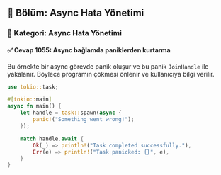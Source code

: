 ## 📘 Bölüm: Async Hata Yönetimi
### 🔹 Kategori: Async Hata Yönetimi
#### ✅ Cevap 1055: Async bağlamda paniklerden kurtarma

Bu örnekte bir async görevde panik oluşur ve bu panik `JoinHandle` ile yakalanır. Böylece programın çökmesi önlenir ve kullanıcıya bilgi verilir.

```rust
use tokio::task;

#[tokio::main]
async fn main() {
    let handle = task::spawn(async {
        panic!("Something went wrong!");
    });

    match handle.await {
        Ok(_) => println!("Task completed successfully."),
        Err(e) => println!("Task panicked: {}", e),
    }
}
```
